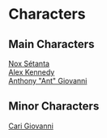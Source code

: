 # Characters

## Main Characters

[Nox Sétanta](/charcters/nox-setanta.md)  
[Alex Kennedy](/characters/alex-kennedy.md)  
[Anthony "Ant" Giovanni](/characters/anthony-giovanni.md)  

## Minor Characters

[Cari Giovanni](/characters/cari-giovanni.md)  

